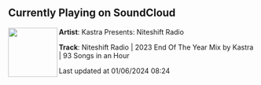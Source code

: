 ## Currently Playing on SoundCloud

[<img align="left" width="100" src="https://i1.sndcdn.com/artworks-c5NAJQwhffd7qPv4-DLgXpg-t500x500.jpg">](https://soundcloud.com/kastraniteshiftradio/2023mix)

**Artist**: Kastra Presents: Niteshift Radio 

**Track**: Niteshift Radio | 2023 End Of The Year Mix by Kastra | 93 Songs in an Hour

Last updated at 01/06/2024 08:24
